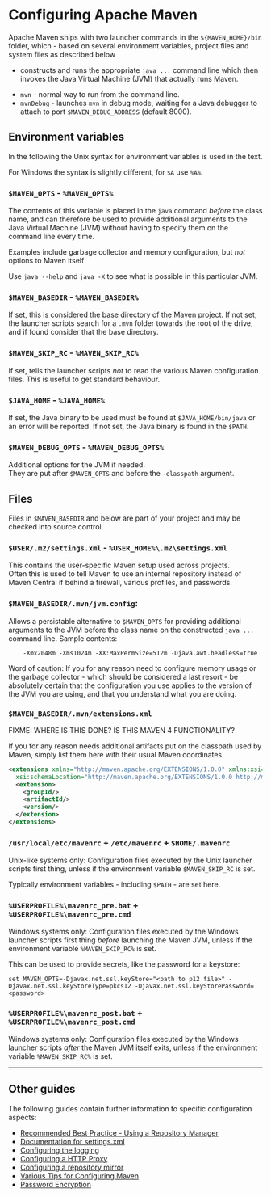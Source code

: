# Configuring Apache Maven
<!--
Licensed to the Apache Software Foundation (ASF) under one
or more contributor license agreements.  See the NOTICE file
distributed with this work for additional information
regarding copyright ownership.  The ASF licenses this file
to you under the Apache License, Version 2.0 (the
"License"); you may not use this file except in compliance
with the License.  You may obtain a copy of the License at

    http://www.apache.org/licenses/LICENSE-2.0

Unless required by applicable law or agreed to in writing,
software distributed under the License is distributed on an
"AS IS" BASIS, WITHOUT WARRANTIES OR CONDITIONS OF ANY
KIND, either express or implied.  See the License for the
specific language governing permissions and limitations
under the License.
-->

Apache Maven ships with two launcher commands in the `${MAVEN_HOME}/bin` folder,
which - based on several environment variables, project files and system files as described below
- constructs and runs the appropriate `java ...` command line which then invokes the Java Virtual Machine (JVM) 
that actually runs Maven.

* `mvn` - normal way to run from the command line.
* `mvnDebug` - launches `mvn` in debug mode, waiting for a Java debugger to attach to port `$MAVEN_DEBUG_ADDRESS` (default 8000).


## Environment variables

In the following the Unix syntax for environment variables is used in the text.

For Windows the syntax is slightly different, for `$A` use `%A%`.

### `$MAVEN_OPTS` - `%MAVEN_OPTS%`

The contents of this variable is placed in the `java` command _before_ the class name, and 
can therefore be used to provide additional arguments to the Java Virtual Machine (JVM) without
having to specify them on the command line every time.

Examples include garbage collector and memory configuration, but _not_ options to Maven itself

Use `java --help` and `java -X` to see what is possible in this particular JVM.

<!--
### `$MAVEN_ARGS`

Starting with Maven 4, this variable contains arguments passed to Maven before
CLI arguments. E.g., options and goals could be defined with the value
`-B -V checkstyle:checkstyle`.
-->

### `$MAVEN_BASEDIR` - `%MAVEN_BASEDIR%`

If set, this is considered the base directory of the Maven project.  If not set, 
the launcher scripts search for a `.mvn` folder towards the root of the drive, and if
found consider that the base directory.


### `$MAVEN_SKIP_RC` - `%MAVEN_SKIP_RC%`

If set, tells the launcher scripts _not_ to read the various Maven configuration files.
This is useful to get standard behaviour.

### `$JAVA_HOME` - `%JAVA_HOME%`

If set, the Java binary to be used must be found at `$JAVA_HOME/bin/java` or an error will
be reported.  If not set, the Java binary is found in the `$PATH`.

### `$MAVEN_DEBUG_OPTS` - `%MAVEN_DEBUG_OPTS%`

Additional options for the JVM if needed.  
They are put after `$MAVEN_OPTS` and before the `-classpath` argument.

## Files

Files in `$MAVEN_BASEDIR` and below are part of your project and may be checked 
into source control.

### `$USER/.m2/settings.xml` - `%USER_HOME%\.m2\settings.xml`

This contains the user-specific Maven setup used across projects.  
Often this is used to tell Maven to use an internal repository instead of Maven Central if behind a firewall, 
various profiles, and passwords.

<!-- 

### `$MAVEN_BASEDIR/.mvn/maven.config`:

FIXME:  IS THIS STILL THE CASE? LAUNCHER SCRIPTS DOES NOT LOOK FOR IT?!?

This file contains additional command line arguments added to every invocation of Maven.

For example things like `-T3 -U --fail-at-end`. 
So you only have to call Maven just by using `mvn clean package` 
instead of `mvn -T3 -U --fail-at-end clean package`.

-->

### `$MAVEN_BASEDIR/.mvn/jvm.config`:

Allows a persistable alternative to `$MAVEN_OPTS` for providing 
additional arguments to the JVM before the class name on the constructed 
`java ...` command line.  Sample contents: 

        -Xmx2048m -Xms1024m -XX:MaxPermSize=512m -Djava.awt.headless=true

Word of caution:  If you for any reason need to configure memory usage or the garbage collector - which should
be considered a last resort - be absolutely certain that the configuration you use 
applies to the version of the JVM you are using, and that you understand what you are doing.


### `$MAVEN_BASEDIR/.mvn/extensions.xml`

FIXME:  WHERE IS THIS DONE?  IS THIS MAVEN 4 FUNCTIONALITY?

If you for any reason needs additional artifacts put on the classpath used by Maven,
simply list them here with their usual Maven coordinates.


```xml
<extensions xmlns="http://maven.apache.org/EXTENSIONS/1.0.0" xmlns:xsi="http://www.w3.org/2001/XMLSchema-instance"
  xsi:schemaLocation="http://maven.apache.org/EXTENSIONS/1.0.0 http://maven.apache.org/xsd/core-extensions-1.0.0.xsd">
  <extension>
    <groupId/>
    <artifactId/>
    <version/>
  </extension>
</extensions>
```

### `/usr/local/etc/mavenrc` + `/etc/mavenrc` + `$HOME/.mavenrc`

Unix-like systems only: 
Configuration files executed by the Unix launcher scripts first thing, unless
if the environment variable `$MAVEN_SKIP_RC` is set.

Typically environment variables - including `$PATH` - are set here.

### `%USERPROFILE%\mavenrc_pre.bat` + `%USERPROFILE%\mavenrc_pre.cmd`

Windows systems only:
Configuration files executed by the Windows launcher scripts first thing _before_ launching the Maven JVM, 
unless if the environment variable `%MAVEN_SKIP_RC%` is set.

This can be used to provide secrets, like the password for a keystore:

```
set MAVEN_OPTS=-Djavax.net.ssl.keyStore="<path to p12 file>" -Djavax.net.ssl.keyStoreType=pkcs12 -Djavax.net.ssl.keyStorePassword=<password>
```

### `%USERPROFILE%\mavenrc_post.bat` + `%USERPROFILE%\mavenrc_post.cmd`

Windows systems only:
Configuration files executed by the Windows launcher scripts _after_ the Maven JVM itself exits, unless
if the environment variable `%MAVEN_SKIP_RC%` is set.


---


## Other guides

The following guides contain further information to specific configuration aspects:

* [Recommended Best Practice - Using a Repository Manager](./repository-management.html)
* [Documentation for settings.xml](./settings.html)
* [Configuring the logging](./maven-logging.html)
* [Configuring a HTTP Proxy](./guides/mini/guide-proxies.html)
* [Configuring a repository mirror](./guides/mini/guide-mirror-settings.html)
* [Various Tips for Configuring Maven](./guides/mini/guide-configuring-maven.html)
* [Password Encryption](./guides/mini/guide-encryption.html)
